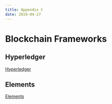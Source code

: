 ```yaml
---
title: Appendix C
date: 2019-04-27
---
```


# Blockchain Frameworks

## Hyperledger

[Hyperledger](https://www.hyperledger.org/)

## Elements

[Elements](https://blockstream.com/elements/)
